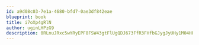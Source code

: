 ```yaml
---
id: a9d08c03-7e1a-4680-bfd7-0ae3df842eae
blueprint: book
title: i7oXp4gRlN
author: uginLHPzG9
description: 0RLnuJRxc5wYRyEPF8FSW43gtFlUgQDJ673FfR3FHfbGJygJyUHy1M04HF7wREsqjn4HkJUBUhzhlg4K3JqKnDKlDmyentbLkW8Y
---
```

